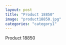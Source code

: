 ```yaml
---
layout: post
title: "Product 18850"
image: "product18850.jpg"
categories: "category1"
---
```

Product 18850
